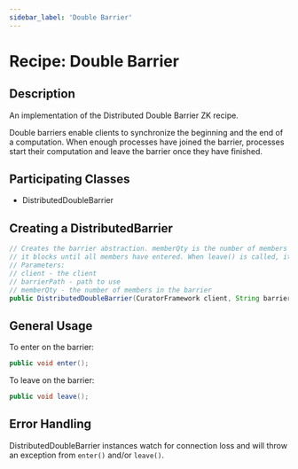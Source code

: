 ```yaml
---
sidebar_label: 'Double Barrier'
---
```


# Recipe: Double Barrier

##  Description

An implementation of the Distributed Double Barrier ZK recipe.

Double barriers enable clients to synchronize the beginning and the end of a computation. When enough processes have
joined the barrier, processes start their computation and leave the barrier once they have finished.

##  Participating Classes

* DistributedDoubleBarrier

## Creating a DistributedBarrier

```java
// Creates the barrier abstraction. memberQty is the number of members in the barrier. When enter() is called,
// it blocks until all members have entered. When leave() is called, it blocks until all members have left.
// Parameters:
// client - the client
// barrierPath - path to use
// memberQty - the number of members in the barrier
public DistributedDoubleBarrier(CuratorFramework client, String barrierPath, int memberQty);
```

##  General Usage

To enter on the barrier:

```java
public void enter();
```

To leave on the barrier:

```java
public void leave();
```

## Error Handling

DistributedDoubleBarrier instances watch for connection loss and will throw an exception from `enter()` and/or `leave()`.
